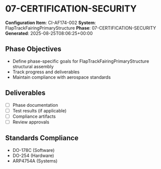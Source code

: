 # 07-CERTIFICATION-SECURITY

**Configuration Item**: CI-AF174-002
**System**: FlapTrackFairingPrimaryStructure
**Phase**: 07-CERTIFICATION-SECURITY
**Generated**: 2025-08-25T08:06:25+00:00

## Phase Objectives
- Define phase-specific goals for FlapTrackFairingPrimaryStructure structural assembly
- Track progress and deliverables
- Maintain compliance with aerospace standards

## Deliverables
- [ ] Phase documentation
- [ ] Test results (if applicable)
- [ ] Compliance artifacts
- [ ] Review approvals

## Standards Compliance
- DO-178C (Software)
- DO-254 (Hardware)
- ARP4754A (Systems)

